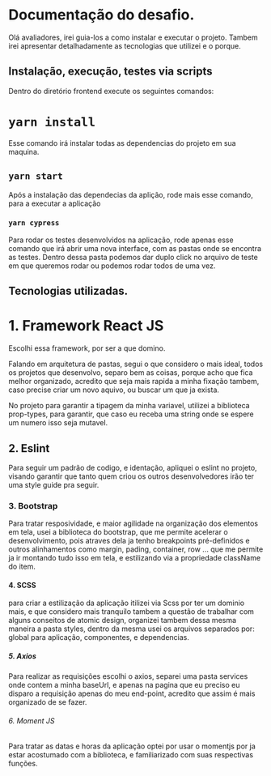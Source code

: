 # Documentação do desafio.

Olá avaliadores, irei guia-los a como instalar e executar o projeto.
Tambem irei apresentar detalhadamente as tecnologias que utilizei e o porque.

## Instalação, execução, testes via scripts

Dentro do diretório frontend execute os seguintes comandos:

# `yarn install`

Esse comando irá instalar todas as dependencias do projeto em sua maquina.

## `yarn start`

Após a instalação das dependecias da aplição, rode mais esse comando, para a executar a aplicação

### `yarn cypress`

Para rodar os testes desenvolvidos na aplicação, rode apenas esse comando que irá abrir uma nova interface, com as pastas onde se encontra as testes. Dentro dessa pasta podemos dar duplo click no arquivo de teste em que queremos rodar ou podemos rodar todos de uma vez.

## Tecnologias utilizadas.

# 1. Framework React JS

Escolhi essa framework, por ser a que domino.

Falando em arquitetura de pastas, segui o que considero o mais ideal, todos os projetos que desenvolvo, separo bem as coisas, porque acho que fica melhor organizado, acredito que seja mais rapida a minha fixação tambem, caso precise criar um novo aquivo, ou buscar um que ja exista.

No projeto para garantir a tipagem da minha variavel, utilizei a biblioteca prop-types, para garantir, que caso eu receba uma string onde se espere um numero isso seja mutavel.

## 2. Eslint

Para seguir um padrão de codigo, e identação, apliquei o eslint no projeto, visando garantir que tanto quem criou os outros desenvolvedores irão ter uma style guide pra seguir.

### 3. Bootstrap

Para tratar resposividade, e maior agilidade na organização dos elementos em tela, usei a biblioteca do bootstrap, que me permite acelerar o desenvolvimento, pois atraves dela ja tenho breakpoints pré-definidos e outros alinhamentos como margin, pading, container, row ... que me permite ja ir montando tudo isso em tela, e estilizando via a propriedade className do item.

#### 4. SCSS

para criar a estilização da aplicação itilizei via Scss por ter um dominio mais, e que considero mais tranquilo tambem a questão de trabalhar com alguns conseitos de atomic design, organizei tambem dessa mesma maneira a pasta styles, dentro da mesma usei os arquivos separados por: global para aplicação, componentes, e dependencias.

##### 5. Axios

Para realizar as requisições escolhi o axios, separei uma pasta services onde contem a minha baseUrl, e apenas na pagina que eu preciso eu disparo a requisição apenas do meu end-point, acredito que assim é mais organizado de se fazer.

###### 6. Moment JS

Para tratar as datas e horas da aplicação optei por usar o momentjs por ja estar acostumado com a biblioteca, e familiarizado com suas respectivas funções.
